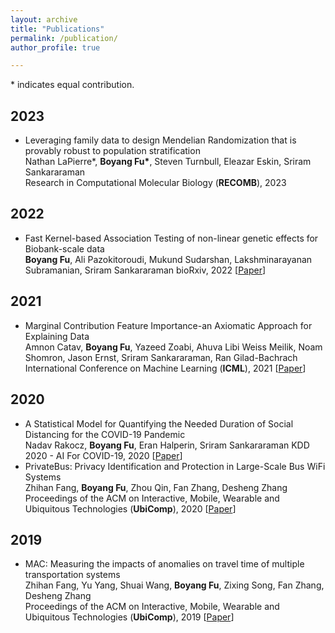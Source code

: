 ```yaml
---
layout: archive
title: "Publications"
permalink: /publication/
author_profile: true

---
```


\* indicates equal contribution.

## 2023
- Leveraging family data to design Mendelian Randomization that is provably robust to population stratification   
Nathan LaPierre*, **Boyang Fu\***, Steven Turnbull, Eleazar Eskin, Sriram Sankararaman  
Research in Computational Molecular Biology (**RECOMB**), 2023

## 2022
- Fast Kernel-based Association Testing of non-linear genetic effects for Biobank-scale data  
**Boyang Fu**, Ali Pazokitoroudi, Mukund Sudarshan, Lakshminarayanan Subramanian, Sriram Sankararaman 
bioRxiv, 2022 \[[Paper](
(https://www.biorxiv.org/content/10.1101/2022.04.13.488214v1.full.pdf))\] 

## 2021
- Marginal Contribution Feature Importance-an Axiomatic Approach for Explaining Data  
Amnon Catav, **Boyang Fu**, Yazeed Zoabi, Ahuva Libi Weiss Meilik, Noam Shomron, Jason Ernst, Sriram Sankararaman, Ran Gilad-Bachrach 
International Conference on Machine Learning (**ICML**), 2021 \[[Paper](
http://proceedings.mlr.press/v139/catav21a/catav21a.pdf)\]

## 2020
- A Statistical Model for Quantifying the Needed Duration of Social Distancing for the COVID-19 Pandemic  
Nadav Rakocz, **Boyang Fu**, Eran Halperin, Sriram Sankararaman 
KDD 2020 - AI For COVID-19, 2020 \[[Paper](
https://web.cs.ucla.edu/~sriram/pdf/rakocz.kdd.2020.pdf)\]
- PrivateBus: Privacy Identification and Protection in Large-Scale Bus WiFi Systems   
Zhihan Fang, **Boyang Fu**, Zhou Qin, Fan Zhang, Desheng Zhang  
Proceedings of the ACM on Interactive, Mobile, Wearable and Ubiquitous Technologies (**UbiComp**), 2020 \[[Paper](
https://dl.acm.org/doi/pdf/10.1145/3380990)\] 

## 2019
- MAC: Measuring the impacts of anomalies on travel time of multiple transportation systems   
Zhihan Fang, Yu Yang, Shuai Wang, **Boyang Fu**, Zixing Song, Fan Zhang, Desheng Zhang  
Proceedings of the ACM on Interactive, Mobile, Wearable and Ubiquitous Technologies (**UbiComp**), 2019 \[[Paper](https://dl.acm.org/doi/pdf/10.1145/3328913)\]
